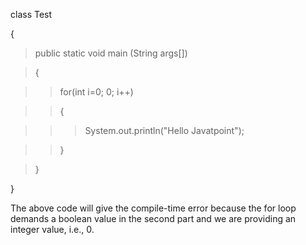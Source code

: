 class Test

{

> public static void main (String args\[\])

> {

> > for(int i=0; 0; i++)

> > {

> > > System.out.println(\"Hello Javatpoint\");

> > }

> }

}

The above code will give the compile-time error because the for loop
demands a boolean value in the second part and we are providing an
integer value, i.e., 0.
